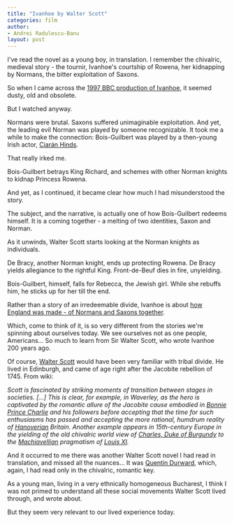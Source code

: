 ```yaml
---
title: "Ivanhoe by Walter Scott"
categories: film
author:
- Andrei Radulescu-Banu
layout: post
---
```

I've read the novel as a young boy, in translation. I remember the chivalric, medieval story - the tournir, Ivanhoe's courtship of Rowena, her kidnapping by Normans, the bitter exploitation of Saxons.

So when I came across the [1997 BBC production of Ivanhoe](https://www.amazon.com/gp/video/detail/B07C1GQJ1V/ref=atv_hm_hom_1_c_lZOsi7_2_1), it seemed dusty, old and obsolete.

But I watched anyway.

Normans were brutal. Saxons suffered unimaginable exploitation. And yet, the leading evil Norman was played by someone recognizable. It took me a while to make the connection: Bois-Guilbert was played by a then-young Irish actor, [Ciarán Hinds](https://en.wikipedia.org/wiki/Ciar%C3%A1n_Hinds).

That really irked me.

Bois-Guilbert betrays King Richard, and schemes with other Norman knights to kidnap Princess Rowena.

And yet, as I continued, it became clear how much I had misunderstood the story.

The subject, and the narrative, is actually one of how Bois-Guilbert redeems himself. It is a coming together - a melting of two identities, Saxon and Norman.

As it unwinds, Walter Scott starts looking at the Norman knights as individuals.

De Bracy, another Norman knight, ends up protecting Rowena. De Bracy yields allegiance to the rightful King. Front-de-Beuf dies in fire, unyielding.

Bois-Guilbert, himself, falls for Rebecca, the Jewish girl. While she rebuffs him, he sticks up for her till the end.

Rather than a story of an irredeemable divide, Ivanhoe is about [how England was made - of Normans and Saxons together](https://ddd.uab.cat/pub/lal/11337397n2/11337397n2p63.pdf).

Which, come to think of it, is so very different from the stories we're spinning about ourselves today. We see ourselves not as one people, Americans... So much to learn from Sir Walter Scott, who wrote Ivanhoe 200 years ago.

Of course, [Walter Scott](https://en.wikipedia.org/wiki/Walter_Scott) would have been very familiar with tribal divide. He lived in Edinburgh, and came of age right after the Jacobite rebellion of 1745. From wiki:

*Scott is fascinated by striking moments of transition between stages in societies. [...] This is clear, for example, in Waverley, as the hero is captivated by the romantic allure of the Jacobite cause embodied in [Bonnie Prince Charlie](https://en.wikipedia.org/wiki/Bonnie_Prince_Charlie) and his followers before accepting that the time for such enthusiasms has passed and accepting the more rational, humdrum reality of [Hanoverian](https://en.wikipedia.org/wiki/House_of_Hanover) Britain. Another example appears in 15th-century Europe in the yielding of the old chivalric world view of [Charles, Duke of Burgundy](https://en.wikipedia.org/wiki/Charles_the_Bold) to the [Machiavellian](https://en.wikipedia.org/wiki/Niccol%C3%B2_Machiavelli) pragmatism of [Louis XI](https://en.wikipedia.org/wiki/Louis_XI_of_France).*

And it occurred to me there was another Walter Scott novel I had read in translation, and missed all the nuances... It was [Quentin Durward](https://en.wikipedia.org/wiki/Quentin_Durward), which, again, I had read only in the chivalric, romantic key.

As a young man, living in a very ethnically homogeneous Bucharest, I think I was not primed to understand all these social movements Walter Scott lived through, and wrote about.

But they seem very relevant to our lived experience today.